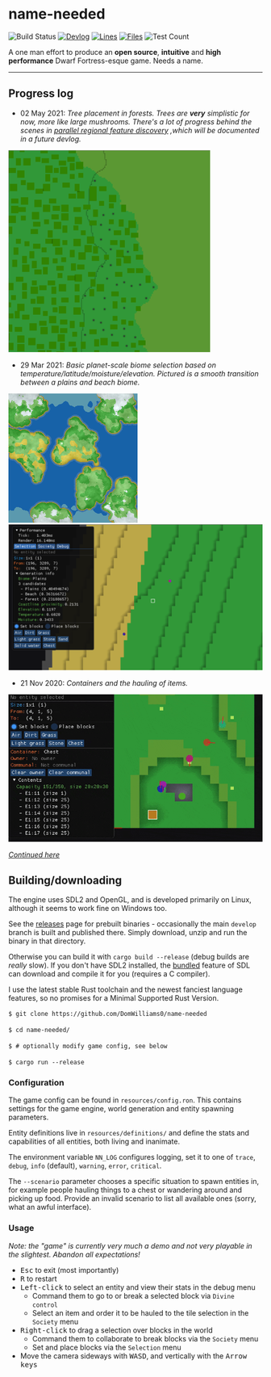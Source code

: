 # name-needed

![Build Status](https://img.shields.io/github/workflow/status/DomWilliams0/name-needed/Build%20and%20test)
[![Devlog](https://img.shields.io/badge/devlog-domwillia.ms-orange)](https://domwillia.ms)
[![Lines](https://tokei.rs/b1/github/DomWilliams0/name-needed)](https://github.com/XAMPPRocky/tokei)
[![Files](https://tokei.rs/b1/github/DomWilliams0/name-needed?category=files)](https://github.com/XAMPPRocky/tokei)
![Test Count](https://img.shields.io/endpoint?url=https%3A%2F%2Fraw.githubusercontent.com%2FDomWilliams0%2Fname-needed%2Fdevelop%2F.build%2Ftest_count.json)

A one man effort to produce an **open source**, **intuitive** and **high performance**  Dwarf Fortress-esque game. Needs a name.

* * *

## Progress log

* 02 May 2021: <em>Tree placement in forests. Trees are **very** simplistic for now, more like large mushrooms. There's a
  lot of progress behind the scenes in
  [parallel regional feature discovery](https://github.com/DomWilliams0/name-needed/blob/7c504ff0d26ecb68e0f3fae2a023e925eb0ecf04/game/procgen/src/region/regions.rs#L137)
  ,which will be documented in a future devlog.
  </em>
<p style="margin: auto">
    <img src=".screenshots/procgen-forest.png" width="400"/>
</p>

* 29 Mar 2021: <em>Basic planet-scale biome selection based on temperature/latitude/moisture/elevation. Pictured is a 
  smooth transition between a plains and beach biome.</em>
<p style="margin: auto">
    <img src=".screenshots/procgen-planet-biomes.png" width="256"/>
    <img src=".screenshots/procgen-beach-plains.png" width="750"/>
</p>

* 21 Nov 2020: <em>Containers and the hauling of items.</em>
<p style="margin: auto">
    <img src=".screenshots/hauling-containers.gif"/>
</p>

*[Continued here](PROGRESS.md)*

## Building/downloading

The engine uses SDL2 and OpenGL, and is developed primarily on Linux, although it seems to work fine on Windows too.

See the [releases](https://github.com/DomWilliams0/name-needed/releases) page for prebuilt binaries - occasionally the main `develop` branch is built and published there. Simply download, unzip and run the binary in that directory.

Otherwise you can build it with `cargo build --release` (debug builds are *really* slow). If you don't have SDL2 installed, the [bundled](https://github.com/Rust-SDL2/rust-sdl2/blob/ed465322d137e207b03403a6f452d176ef9efda0/README.md#bundled-feature) feature of SDL can download and compile it for you (requires a C compiler).

I use the latest stable Rust toolchain and the newest fanciest language features, so no promises for a Minimal Supported Rust Version.

```
$ git clone https://github.com/DomWilliams0/name-needed

$ cd name-needed/

$ # optionally modify game config, see below

$ cargo run --release
```

### Configuration

The game config can be found in `resources/config.ron`. This contains settings for the game engine, world generation and entity spawning parameters.

Entity definitions live in `resources/definitions/` and define the stats and capabilities of all entities, both living and inanimate.

The environment variable `NN_LOG` configures logging, set it to one of `trace`, `debug`, `info` (default), `warning`, `error`, `critical`.

The `--scenario` parameter chooses a specific situation to spawn entities in, for example people hauling things to a chest or wandering around and picking up food. Provide an invalid scenario to list all available ones (sorry, what an awful interface).


### Usage

*Note: the "game" is currently very much a demo and not very playable in the slightest. Abandon all expectations!*

* <kbd>Esc</kbd> to exit (most importantly)
* <kbd>R</kbd> to restart
* <kbd>Left-click</kbd> to select an entity and view their stats in the debug menu
	* Command them to go to or break a selected block via `Divine control`
	* Select an item and order it to be hauled to the tile selection in the `Society` menu
* <kbd>Right-click</kbd> to drag a selection over blocks in the world
	* Command them to collaborate to break blocks via the `Society` menu
	* Set and place blocks via the `Selection` menu
* Move the camera sideways with <kbd>WASD</kbd>, and vertically with the <kbd>Arrow keys</kbd>
